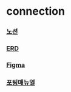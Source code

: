 # connection
### [노션](https://ssafy-cartel.notion.site/46a60f53736e494dbc16a6622d8b734b?v=c0ddec324cf54d63a8a24357d7595464)
### [ERD](https://www.erdcloud.com/d/4jGhQqNvmuSo5B3cC)
### [Figma](https://www.figma.com/file/5vUDLvnyL2A1c2OzRgp0SU?embed_host=notion&kind=&viewer=1)
### [포팅매뉴얼](/exec)
